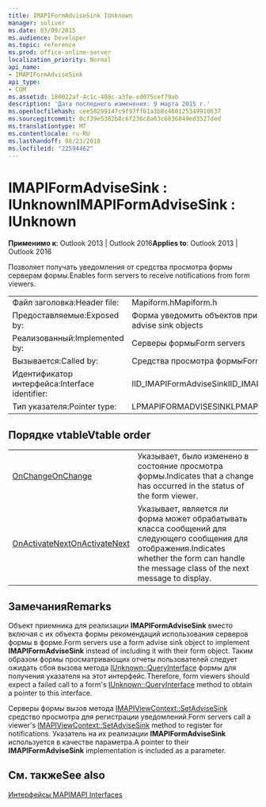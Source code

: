 ```yaml
---
title: IMAPIFormAdviseSink IUnknown
manager: soliver
ms.date: 03/09/2015
ms.audience: Developer
ms.topic: reference
ms.prod: office-online-server
localization_priority: Normal
api_name:
- IMAPIFormAdviseSink
api_type:
- COM
ms.assetid: 180022af-4c1c-408c-a3fe-ed075cef79ab
description: 'Дата последнего изменения: 9 марта 2015 г.'
ms.openlocfilehash: cee58299147c9f97ff61a3b8c460125349910637
ms.sourcegitcommit: 0cf39e5382b8c6f236c8a63c6036849ed3527ded
ms.translationtype: MT
ms.contentlocale: ru-RU
ms.lasthandoff: 08/23/2018
ms.locfileid: "22594462"
---
```

# <a name="imapiformadvisesink--iunknown"></a><span data-ttu-id="5b60f-103">IMAPIFormAdviseSink : IUnknown</span><span class="sxs-lookup"><span data-stu-id="5b60f-103">IMAPIFormAdviseSink : IUnknown</span></span>

  
  
<span data-ttu-id="5b60f-104">**Применимо к**: Outlook 2013 | Outlook 2016</span><span class="sxs-lookup"><span data-stu-id="5b60f-104">**Applies to**: Outlook 2013 | Outlook 2016</span></span> 
  
<span data-ttu-id="5b60f-105">Позволяет получать уведомления от средства просмотра формы серверам формы.</span><span class="sxs-lookup"><span data-stu-id="5b60f-105">Enables form servers to receive notifications from form viewers.</span></span> 
  
|||
|:-----|:-----|
|<span data-ttu-id="5b60f-106">Файл заголовка:</span><span class="sxs-lookup"><span data-stu-id="5b60f-106">Header file:</span></span>  <br/> |<span data-ttu-id="5b60f-107">Mapiform.h</span><span class="sxs-lookup"><span data-stu-id="5b60f-107">Mapiform.h</span></span>  <br/> |
|<span data-ttu-id="5b60f-108">Предоставляемые:</span><span class="sxs-lookup"><span data-stu-id="5b60f-108">Exposed by:</span></span>  <br/> |<span data-ttu-id="5b60f-109">Форма уведомить объектов приемника</span><span class="sxs-lookup"><span data-stu-id="5b60f-109">Form advise sink objects</span></span>  <br/> |
|<span data-ttu-id="5b60f-110">Реализованный:</span><span class="sxs-lookup"><span data-stu-id="5b60f-110">Implemented by:</span></span>  <br/> |<span data-ttu-id="5b60f-111">Серверы формы</span><span class="sxs-lookup"><span data-stu-id="5b60f-111">Form servers</span></span>  <br/> |
|<span data-ttu-id="5b60f-112">Вызывается:</span><span class="sxs-lookup"><span data-stu-id="5b60f-112">Called by:</span></span>  <br/> |<span data-ttu-id="5b60f-113">Средства просмотра формы</span><span class="sxs-lookup"><span data-stu-id="5b60f-113">Form viewers</span></span>  <br/> |
|<span data-ttu-id="5b60f-114">Идентификатор интерфейса:</span><span class="sxs-lookup"><span data-stu-id="5b60f-114">Interface identifier:</span></span>  <br/> |<span data-ttu-id="5b60f-115">IID_IMAPIFormAdviseSink</span><span class="sxs-lookup"><span data-stu-id="5b60f-115">IID_IMAPIFormAdviseSink</span></span>  <br/> |
|<span data-ttu-id="5b60f-116">Тип указателя:</span><span class="sxs-lookup"><span data-stu-id="5b60f-116">Pointer type:</span></span>  <br/> |<span data-ttu-id="5b60f-117">LPMAPIFORMADVISESINK</span><span class="sxs-lookup"><span data-stu-id="5b60f-117">LPMAPIFORMADVISESINK</span></span>  <br/> |
   
## <a name="vtable-order"></a><span data-ttu-id="5b60f-118">Порядке vtable</span><span class="sxs-lookup"><span data-stu-id="5b60f-118">Vtable order</span></span>

|||
|:-----|:-----|
|[<span data-ttu-id="5b60f-119">OnChange</span><span class="sxs-lookup"><span data-stu-id="5b60f-119">OnChange</span></span>](imapiformadvisesink-onchange.md) <br/> |<span data-ttu-id="5b60f-120">Указывает, было изменено в состояние просмотра формы.</span><span class="sxs-lookup"><span data-stu-id="5b60f-120">Indicates that a change has occurred in the status of the form viewer.</span></span>  <br/> |
|[<span data-ttu-id="5b60f-121">OnActivateNext</span><span class="sxs-lookup"><span data-stu-id="5b60f-121">OnActivateNext</span></span>](imapiformadvisesink-onactivatenext.md) <br/> |<span data-ttu-id="5b60f-122">Указывает, является ли форма может обрабатывать класса сообщений для следующего сообщения для отображения.</span><span class="sxs-lookup"><span data-stu-id="5b60f-122">Indicates whether the form can handle the message class of the next message to display.</span></span>  <br/> |
   
## <a name="remarks"></a><span data-ttu-id="5b60f-123">Замечания</span><span class="sxs-lookup"><span data-stu-id="5b60f-123">Remarks</span></span>

<span data-ttu-id="5b60f-124">Объект приемника для реализации **IMAPIFormAdviseSink** вместо включая с их объекта формы рекомендаций использования серверов формы в форме.</span><span class="sxs-lookup"><span data-stu-id="5b60f-124">Form servers use a form advise sink object to implement **IMAPIFormAdviseSink** instead of including it with their form object.</span></span> <span data-ttu-id="5b60f-125">Таким образом формы просматривающих отчеты пользователей следует ожидать сбоя вызова метода [IUnknown::QueryInterface](http://msdn.microsoft.com/en-us/library/ms682521%28v=VS.85%29.aspx) формы для получения указателя на этот интерфейс.</span><span class="sxs-lookup"><span data-stu-id="5b60f-125">Therefore, form viewers should expect a failed call to a form's [IUnknown::QueryInterface](http://msdn.microsoft.com/en-us/library/ms682521%28v=VS.85%29.aspx) method to obtain a pointer to this interface.</span></span> 
  
<span data-ttu-id="5b60f-126">Серверы формы вызов метода [IMAPIViewContext::SetAdviseSink](imapiviewcontext-setadvisesink.md) средство просмотра для регистрации уведомлений.</span><span class="sxs-lookup"><span data-stu-id="5b60f-126">Form servers call a viewer's [IMAPIViewContext::SetAdviseSink](imapiviewcontext-setadvisesink.md) method to register for notifications.</span></span> <span data-ttu-id="5b60f-127">Указатель на их реализации **IMAPIFormAdviseSink** используется в качестве параметра.</span><span class="sxs-lookup"><span data-stu-id="5b60f-127">A pointer to their **IMAPIFormAdviseSink** implementation is included as a parameter.</span></span> 
  
## <a name="see-also"></a><span data-ttu-id="5b60f-128">См. также</span><span class="sxs-lookup"><span data-stu-id="5b60f-128">See also</span></span>



[<span data-ttu-id="5b60f-129">Интерфейсы MAPI</span><span class="sxs-lookup"><span data-stu-id="5b60f-129">MAPI Interfaces</span></span>](mapi-interfaces.md)

